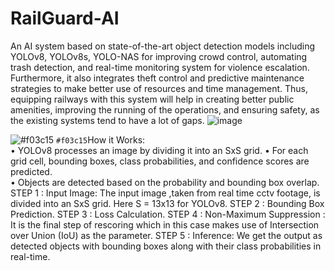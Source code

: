 # RailGuard-AI

An AI system based on state-of-the-art object 
detection models including YOLOv8, YOLOv8s, YOLO-NAS 
for improving crowd control, automating trash detection, 
and real-time monitoring system for violence escalation. 
Furthermore, it also integrates theft control and predictive 
maintenance strategies to make better use of resources and 
time management. Thus, equipping railways with this system 
will help in creating better public amenities, improving the 
running of the operations, and ensuring safety, as the 
existing systems tend to have a lot of gaps. 
![image](https://github.com/user-attachments/assets/da02e10b-cf08-4e8b-896e-cdcaf0b1bd36)

![#f03c15](https://www.iconsdb.com/icons/download/color/f03c15/circle-16.png) `#f03c15`How it Works:     
• YOLOv8 processes an image by dividing it into an SxS 
grid. 
• For each grid cell, bounding boxes, class probabilities, 
and confidence scores are predicted.  
• Objects are detected based on the probability and 
bounding box overlap. 
STEP 1 : Input Image: The input image ,taken from real 
time cctv footage, is divided into an SxS grid. Here S = 
13x13 for YOLOv8. 
STEP 2 : Bounding Box Prediction. 
STEP 3 : Loss Calculation. 
STEP 4 : Non-Maximum Suppression : It is the final step 
of rescoring which in this case makes use of Intersection 
over Union (IoU) as the parameter. 
STEP 5 : Inference: We get the output as detected objects 
with bounding boxes along with their class probabilities in 
real-time.
